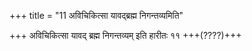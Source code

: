 +++
title = "11 अविचिकित्सा यावद्ब्रह्म निगन्तव्यमिति"

+++
अविचिकित्सा यावद् ब्रह्म निगन्तव्यम् इति हारीतः ११ +++(????)+++
